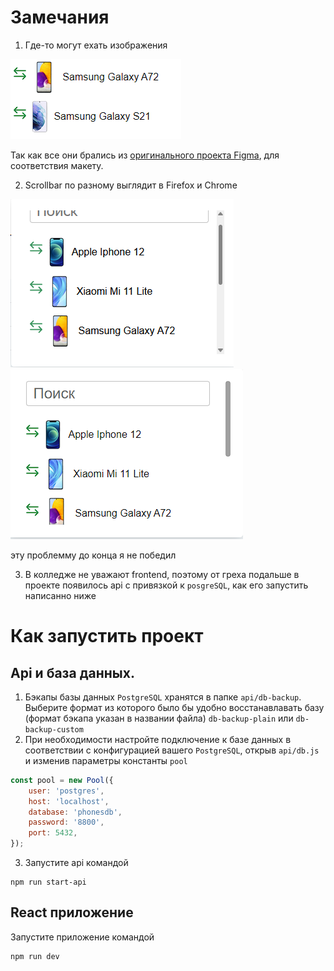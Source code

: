 # Замечания
1. Где-то могут ехать изображения

![Едут изображения](src/assets/image-trouble.png)

Так как все они брались из [оригинального проекта Figma](https://www.figma.com/design/2PjP1QPRvqx2l2Cpt83efn/%D0%9A%D0%B0%D1%82%D0%B0%D0%BB%D0%BE%D0%B3?node-id=0-1&node-type=canvas), для соответствия макету.

2. Scrollbar по разному выглядит в Firefox и Chrome

![scrollbar firefox](src/assets/scrollbar-firefox.png)
![scrollbar chrome](src/assets/scrollbar-chrome.png)

эту проблемму до конца я не победил

3. В колледже не уважают frontend, поэтому от греха подальше в проекте появилось api с привязкой к `posgreSQL`, как его запустить написанно ниже


# Как запустить проект

## Api и база данных.
1. Бэкапы базы данных `PostgreSQL` хранятся в папке `api/db-backup`. Выберите формат из которого было бы удобно восстанавлавать базу (формат бэкапа указан в названии файла) `db-backup-plain` или `db-backup-custom`
2. При необходимости настройте подключение к базе данных в соответствии с конфигурацией вашего `PostgreSQL`, открыв `api/db.js` и изменив параметры константы `pool`

```js
const pool = new Pool({
    user: 'postgres',
    host: 'localhost',
    database: 'phonesdb',
    password: '8800',
    port: 5432,
});
```

3. Запустите api командой

```
npm run start-api
```


## React приложение
Запустите приложение командой
```
npm run dev
```
